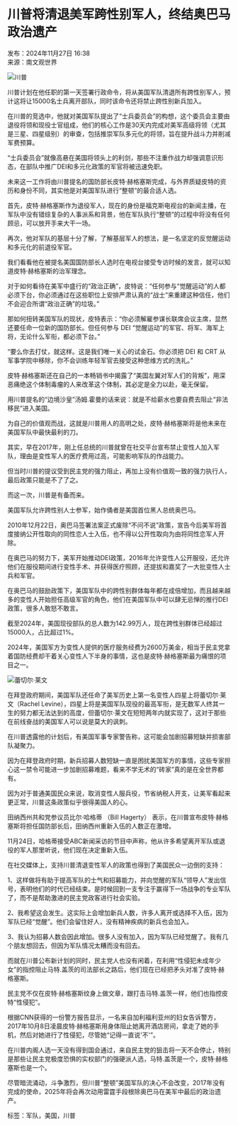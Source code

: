 # 川普将清退美军跨性别军人，终结奥巴马政治遗产

发布：2024年11月27日 16:38  
来源：南文观世界

![川普](https://p0.51img.ca/i/6747915f1fb15.jpg)

川普计划在他任职的第一天签署行政命令，将从美国军队清退所有跨性别军人，预计这将让15000名士兵离开部队，同时该命令还将禁止跨性别新兵加入。

在川普的竞选中，他就对美国军队提出了“士兵委员会”的构想，这个委员会主要由退役将领和现役士官组成，他们的核心工作是30天内完成对美军高级将领（尤其是三星、四星级别）的审查，包括推崇军队多元化的将领，旨在提升战斗力并削减军费预算。

“士兵委员会”就像高悬在美国将领头上的利剑，那些不注重作战力却强调意识形态，在部队中推广DEI和多元化政策的军官将被迅速免职。

未来这一工作将由川普提名的国防部长皮特·赫格塞斯完成，与外界质疑皮特的资历和身份不同，其实他是对美国军队进行“整顿”的最合适人选。

首先，皮特·赫格塞斯作为退役军人，现在的身份是福克斯电视台的新闻主播，在军队中没有错综复杂的人事派系和背景，他在军队执行“整顿”的过程中将没有任何顾忌，可以放开手来大干一场。

再次，他对军队的基层十分了解，了解基层军人的想法，是一名坚定的反觉醒运动和多元化的前退役军官。

我们看看他在被提名美国国防部长人选时在电视台接受专访时候的发言，就可以知道皮特·赫格塞斯的治军理念。

对于如何看待在美军中盛行的“政治正确”，皮特说：“任何参与“觉醒运动”的人都必须下台，你必须通过在这些职位上安排严肃认真的“战士”来重建这种信任，他们不会迎合所谓“政治正确”的垃圾。”

那如何扭转美国军队的现状，皮特表示：“你必须解雇参谋长联席会议主席，显然还要任命一位新的国防部长。但任何参与 DEI “觉醒运动”的军官、将军、海军上将，无论什么军衔，都必须下台。”

“要么你去打仗，就这样。这是我们唯一关心的试金石。你必须把 DEI 和 CRT 从军事学院中移除，你不会训练年轻军官去接受这种思维方式的洗礼。”

皮特·赫格塞斯还在自己的一本畅销书中揭露了“美国左翼对军人们的背叛”，用深恶痛绝这个体制毒瘤的人来改革这个体制，其必定是全力以赴，毫无保留。

用川普提名的“边境沙皇”汤姆.霍曼的话来说：就是不给薪水也要自费去阻止“非法移民”进入美国。

为自己的价值观而战，这就是川普用人的高明之处，皮特·赫格塞斯将是他未来在美国军队中最快最利的刀。

其实，早在2017年，刚上任总统的川普就曾在社交平台宣布禁止变性人加入军队，理由是变性军人的医疗费用过高，可能影响军队的作战能力。

但当时川普的提议受到民主党的强力阻止，再加上没有价值观一致的强力执行人，最后政策只能是不了了之。

而这一次，川普是有备而来。

美国军队允许跨性别人士参军，始作俑者是美国首位黑人总统奥巴马。

2010年12月22日，奥巴马签署法案正式废除“不问不说”政策，宣告今后美军将首度接纳公开性取向的同性恋人士入伍，也不得以公开性取向为由将同性恋军人开除。

在奥巴马的努力下，美军开始推动DEI政策，2016年允许变性人公开服役，还允许他们在服役期间进行变性手术、并获得医疗照顾，还提拔和嘉奖了一大批变性人士兵和军官。

在奥巴马的鼓励政策下，美国军队中的跨性别群体每年都在成倍增加，而且越来越多的变性人开始担任高级军官的角色，他们在美国军队中可以肆无忌惮的推行DEI政策，很多人敢怒不敢言。

截至2024年，美国现役部队的总人数为142.99万人，现在跨性别群体已经超过15000人，占比超过1%。

2024年，美国军方为变性人提供的医疗服务经费为2600万美金，相当于民主党拿着国防经费却干着关心变性人下半身的事情，这也是皮特·赫格塞斯最为痛恨的项目之一。

![蕾切尔·莱文](https://info.51.ca/assets/images/default-img.png)

在拜登政府期间，美国军队还任命了美军历史上第一名变性人四星上将蕾切尔·莱文（Rachel Levine），四星上将是美国军队现役的最高军衔，是无数军人终其一生的努力都无法达到的高度，但蕾切尔·莱文在短短两年内就实现了，这对于那些在前线奋战的美国军人可以说是莫大的讽刺。

在川普透露他的计划后，有美国军事专家警告称，这可能会加剧招募短缺并损害部队凝聚力。

因为在拜登政府时期，新兵招募人数短缺一直是困扰美国军方的事情，这些专家担心这一禁令可能进一步加剧招募难题，看来不学无术的“砖家”真的是在全世界都有。

因为对于普通美国民众来说，取消变性人服兵役，节省纳税人开支，让美军看起来更正常，川普这条政策似乎很得美国人的心。

田纳西州共和党参议员比尔·哈格蒂 （Bill Hagerty） 表示，在川普宣布皮特·赫格塞斯将担任国防部长后，田纳西州重新入伍的人数正在激增。

11月24日，哈格蒂接受ABC新闻采访的节目中声称，他从许多希望离开军队或退役的军人那里听说，他们现在决定重新入伍。

在社交媒体上，支持川普清退变性军人的政策也得到了美国民众一边倒的支持：

1、这样做将有助于提高军队的士气和招募能力，并向觉醒的军队“领导人”发出信号，表明他们的时代已经结束。是时候回到一支专注于赢得下一场战争的专业军队了，而不是帮助激进的民主党政客进行社会实验。

2、我希望这会发生。这实际上会增加新兵人数，许多人离开或选择不入伍，因为军队已经“觉醒”。他们会留住好人，没有精神疾病的新兵也会加入。

3、我认为招募人数会因此增加。很多人没有加入，因为军队已经觉醒了。我有几个朋友想回去，但因为军队情况太糟而没有回去。

而就在川普公布新计划的同时，民主党人也没有闲着，在利用“性侵犯未成年少女”的指控阻止马特.盖茨的司法部长之路后，他们现在已经把矛头对准了皮特·赫格塞斯。

民主党不仅在皮特·赫格塞斯纹身上做文章，跟打击马特.盖茨一样，他们也指控皮特“性侵犯”。

根据CNN获得的一份警方报告显示，一名来自加利福利亚州的妇女告诉警方，2017年10月8日凌晨皮特·赫格塞斯用身体阻止她离开酒店房间，拿走了她的手机，然后对她进行了性侵犯，尽管她“记得一直说'不'”。

在川普内阁人选一天没有得到国会通过，来自民主党的狙击将一天不会停止，特别是那些让民主党极度恐惧的实权部门的强硬派人选，马特.盖茨是一个，皮特·赫格塞斯也是一个。

尽管暗流涌动，斗争激烈，但川普“整顿”美国军队的决心不会改变，2017年没有完成的使命，2025年将会再次动用雷霆手段根除奥巴马在美军中最后的政治遗产。

标签：军队，美国，川普